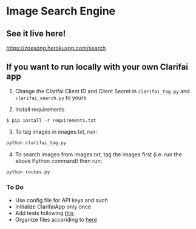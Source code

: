 # Image Search Engine
## See it live here!
https://zoesong.herokuapp.com/search

## If you want to run locally with your own Clarifai app
1. Change the Clarifai Client ID and Client Secret in `clarifai_tag.py` and `clarifai_search.py` to yours

2. Install requirements
  ```
  $ pip install -r requirements.txt
  ```

3. To tag images in images.txt, run:
  ```python
  python clarifai_tag.py
  ```

4. To search images from images.txt, tag the images first (i.e. run the above Python command) then run:
  ```
  python routes.py
  ```


### To Do
* Use config file for API keys and such
* Initialize ClarifaiApp only once
* Add tests following [this](http://flask.pocoo.org/docs/0.12/tutorial/testing/#tutorial-testing)
* Organize files accoriding to [here](http://charlesleifer.com/blog/structuring-flask-apps-a-how-to-for-those-coming-from-django/)




